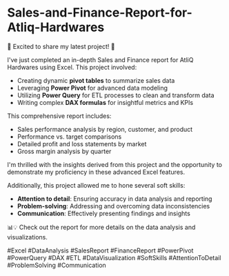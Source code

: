 # Sales-and-Finance-Report-for-Atliq-Hardwares

🚀 Excited to share my latest project! 🚀

I've just completed an in-depth Sales and Finance report for AtliQ Hardwares using Excel. This project involved:
- Creating dynamic **pivot tables** to summarize sales data
- Leveraging **Power Pivot** for advanced data modeling
- Utilizing **Power Query** for ETL processes to clean and transform data
- Writing complex **DAX formulas** for insightful metrics and KPIs

This comprehensive report includes:
- Sales performance analysis by region, customer, and product
- Performance vs. target comparisons
- Detailed profit and loss statements by market
- Gross margin analysis by quarter

I'm thrilled with the insights derived from this project and the opportunity to demonstrate my proficiency in these advanced Excel features.

Additionally, this project allowed me to hone several soft skills:
- **Attention to detail**: Ensuring accuracy in data analysis and reporting
- **Problem-solving**: Addressing and overcoming data inconsistencies
- **Communication**: Effectively presenting findings and insights

📊💡 Check out the report for more details on the data analysis and visualizations.

#Excel #DataAnalysis #SalesReport #FinanceReport #PowerPivot #PowerQuery #DAX #ETL #DataVisualization #SoftSkills #AttentionToDetail #ProblemSolving #Communication

